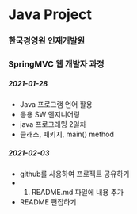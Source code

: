 # Java Project
### 한국경영원 인재개발원
### SpringMVC 웹 개발자 과정

##### 2021-01-28

* Java 프로그램 언어 활용
* 응용 SW 엔지니어링
* java 프로그래밍 2일차
* 클래스, 패키지, main() method

##### 2021-02-03
* github를 사용하여 프로젝트 공유하기
* 1. README.md 파일에 내용 추가
* 	README 편집하기